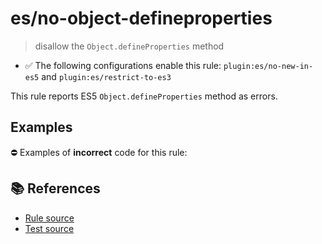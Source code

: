 # es/no-object-defineproperties
> disallow the `Object.defineProperties` method

- ✅ The following configurations enable this rule: `plugin:es/no-new-in-es5` and `plugin:es/restrict-to-es3`

This rule reports ES5 `Object.defineProperties` method as errors.

## Examples

⛔ Examples of **incorrect** code for this rule:

<eslint-playground type="bad" code="/*eslint es/no-object-defineproperties: error */
Object.defineProperties(obj, {})
" />

## 📚 References

- [Rule source](https://github.com/mysticatea/eslint-plugin-es/blob/v4.0.0/lib/rules/no-object-defineproperties.js)
- [Test source](https://github.com/mysticatea/eslint-plugin-es/blob/v4.0.0/tests/lib/rules/no-object-defineproperties.js)

